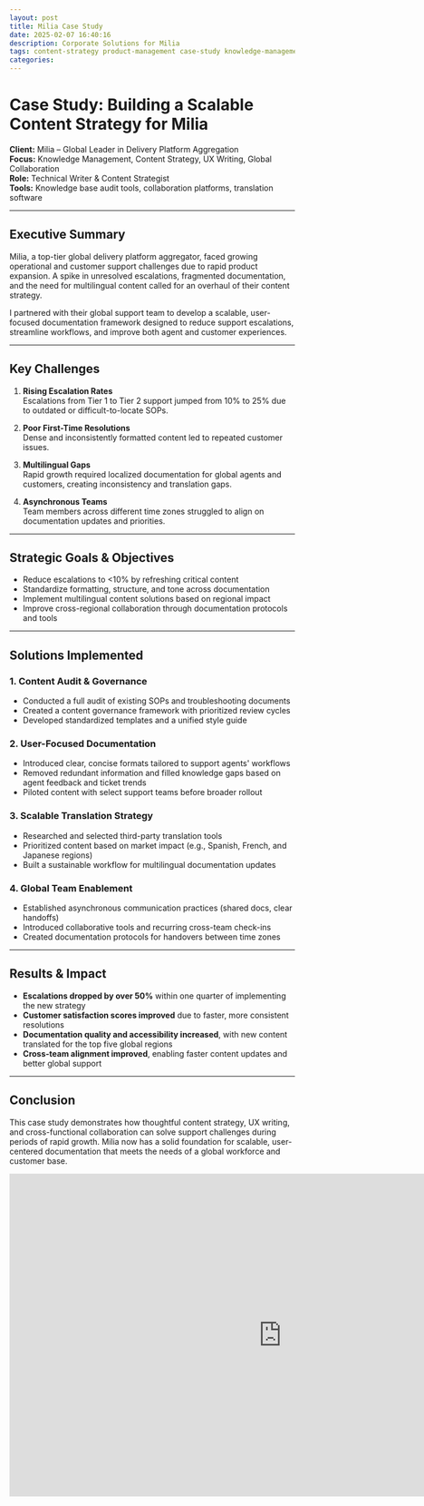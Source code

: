 ```yaml
---
layout: post
title: Milia Case Study
date: 2025-02-07 16:40:16
description: Corporate Solutions for Milia
tags: content-strategy product-management case-study knowledge-management
categories:
---
```


# Case Study: Building a Scalable Content Strategy for Milia

**Client:** Milia – Global Leader in Delivery Platform Aggregation  
**Focus:** Knowledge Management, Content Strategy, UX Writing, Global Collaboration  
**Role:** Technical Writer & Content Strategist  
**Tools:** Knowledge base audit tools, collaboration platforms, translation software

---

## Executive Summary

Milia, a top-tier global delivery platform aggregator, faced growing operational and customer support challenges due to rapid product expansion. A spike in unresolved escalations, fragmented documentation, and the need for multilingual content called for an overhaul of their content strategy.

I partnered with their global support team to develop a scalable, user-focused documentation framework designed to reduce support escalations, streamline workflows, and improve both agent and customer experiences.

---

## Key Challenges

1. **Rising Escalation Rates**  
   Escalations from Tier 1 to Tier 2 support jumped from 10% to 25% due to outdated or difficult-to-locate SOPs.

2. **Poor First-Time Resolutions**  
   Dense and inconsistently formatted content led to repeated customer issues.

3. **Multilingual Gaps**  
   Rapid growth required localized documentation for global agents and customers, creating inconsistency and translation gaps.

4. **Asynchronous Teams**  
   Team members across different time zones struggled to align on documentation updates and priorities.

---

## Strategic Goals & Objectives

- Reduce escalations to <10% by refreshing critical content  
- Standardize formatting, structure, and tone across documentation  
- Implement multilingual content solutions based on regional impact  
- Improve cross-regional collaboration through documentation protocols and tools

---

## Solutions Implemented

### 1. Content Audit & Governance

- Conducted a full audit of existing SOPs and troubleshooting documents  
- Created a content governance framework with prioritized review cycles  
- Developed standardized templates and a unified style guide

### 2. User-Focused Documentation

- Introduced clear, concise formats tailored to support agents' workflows  
- Removed redundant information and filled knowledge gaps based on agent feedback and ticket trends  
- Piloted content with select support teams before broader rollout

### 3. Scalable Translation Strategy

- Researched and selected third-party translation tools  
- Prioritized content based on market impact (e.g., Spanish, French, and Japanese regions)  
- Built a sustainable workflow for multilingual documentation updates

### 4. Global Team Enablement

- Established asynchronous communication practices (shared docs, clear handoffs)  
- Introduced collaborative tools and recurring cross-team check-ins  
- Created documentation protocols for handovers between time zones

---

## Results & Impact

- **Escalations dropped by over 50%** within one quarter of implementing the new strategy  
- **Customer satisfaction scores improved** due to faster, more consistent resolutions  
- **Documentation quality and accessibility increased**, with new content translated for the top five global regions  
- **Cross-team alignment improved**, enabling faster content updates and better global support

---

## Conclusion

This case study demonstrates how thoughtful content strategy, UX writing, and cross-functional collaboration can solve support challenges during periods of rapid growth. Milia now has a solid foundation for scalable, user-centered documentation that meets the needs of a global workforce and customer base.


<iframe src="https://docs.google.com/presentation/d/e/2PACX-1vTfHuWnaGapeB-6xl2F6oryMmiw7VcpDs0AMl9Vl5exqZLXoUtHAK5q2Jqj7HisTBukKiW83TNxy9rV/pubembed?start=true&loop=true&delayms=3000" frameborder="0" width="960" height="569" allowfullscreen="true" mozallowfullscreen="true" webkitallowfullscreen="true"></iframe>
